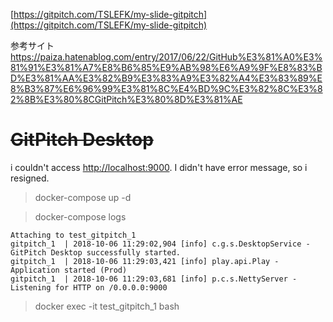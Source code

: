 [https://gitpitch.com/TSLEFK/my-slide-gitpitch](https://gitpitch.com/TSLEFK/my-slide-gitpitch)

参考サイト
https://paiza.hatenablog.com/entry/2017/06/22/GitHub%E3%81%A0%E3%81%91%E3%81%A7%E8%B6%85%E9%AB%98%E6%A9%9F%E8%83%BD%E3%81%AA%E3%82%B9%E3%83%A9%E3%82%A4%E3%83%89%E8%B3%87%E6%96%99%E3%81%8C%E4%BD%9C%E3%82%8C%E3%82%8B%E3%80%8CGitPitch%E3%80%8D%E3%81%AE


# ~~GitPitch Desktop~~
i couldn't access [http://localhost:9000](http://localhost:9000). I didn't have error message, so i resigned.

> docker-compose up -d

> docker-compose logs

```
Attaching to test_gitpitch_1
gitpitch_1  | 2018-10-06 11:29:02,904 [info] c.g.s.DesktopService - GitPitch Desktop successfully started.
gitpitch_1  | 2018-10-06 11:29:03,421 [info] play.api.Play - Application started (Prod)
gitpitch_1  | 2018-10-06 11:29:03,681 [info] p.c.s.NettyServer - Listening for HTTP on /0.0.0.0:9000
```

> docker exec -it test_gitpitch_1 bash

